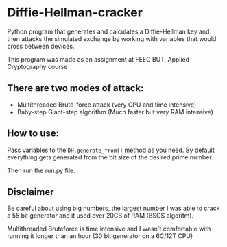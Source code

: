 # Diffie-Hellman-cracker

Python program that generates and calculates a Diffie-Hellman key and then attacks the simulated exchange by working with variables that would cross between devices.

This program was made as an assignment at FEEC BUT, Applied Cryptography course

## There are two modes of attack:

- Multithreaded Brute-force attack (very CPU and time intensive)
- Baby-step Giant-step algorithm (Much faster but very RAM intensive)

## How to use:

Pass variables to the `DH.generate_from()` method as you need. By default everything gets generated from the bit size of the desired prime number.

Then run the run.py file.

## Disclaimer

Be careful about using big numbers, the largest number I was able to crack a 55 bit generator and it used over 20GB of RAM (BSGS algoritm).

Multithreaded Bruteforce is time intensive and I wasn't comfortable with running it longer than an hour (30 bit generator on a 6C/12T CPU)

